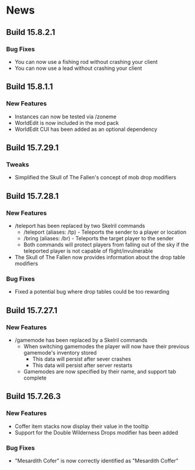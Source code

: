 # News

## Build 15.8.2.1

### Bug Fixes
* You can now use a fishing rod without crashing your client
* You can now use a lead without crashing your client

## Build 15.8.1.1

### New Features
* Instances can now be tested via /zoneme <instance name>
* WorldEdit is now included in the mod pack
* WorldEdit CUI has been added as an optional dependency

## Build 15.7.29.1

### Tweaks
* Simplified the Skull of The Fallen's concept of mob drop modifiers

## Build 15.7.28.1

### New Features
* /teleport has been replaced by two Skelril commands
    * /teleport (aliases: /tp) - Teleports the sender to a player or location
    * /bring (aliases: /br) - Teleports the target player to the sender
    * Both commands will protect players from falling out of the sky if the teleported player is not capable of flight/invulnerable
* The Skull of The Fallen now provides information about the drop table modifiers

### Bug Fixes
* Fixed a potential bug where drop tables could be too rewarding

## Build 15.7.27.1

### New Features
* /gamemode has been replaced by a Skelril commands
    * When switching gamemodes the player will now have their previous gamemode's inventory stored
        * This data will persist after sever crashes
        * This data will persist after server restarts
    * Gamemodes are now specified by their name, and support tab complete

## Build 15.7.26.3

### New Features
* Coffer item stacks now display their value in the tooltip
* Support for the Double Wilderness Drops modifier has been added

### Bug Fixes
* "Mesardith Cofer" is now correctly identified as "Mesardith Coffer"
